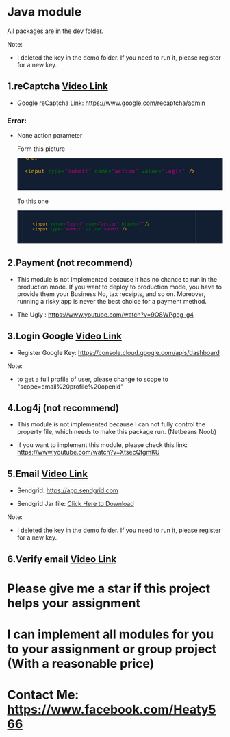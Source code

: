 # Java module

All packages are in the dev folder.

Note:

- I deleted the key in the demo folder. If you need to run it, please register for a new key.

## 1.reCaptcha [Video Link](https://youtu.be/MMCyGZnHgvE)

- Google reCaptcha Link: https://www.google.com/recaptcha/admin

### Error:

- None action parameter

  Form this picture

  ![HTML2](document/recapcha1.png)

  To this one

  ![HTML2](document/recapcha2.png)

## 2.Payment (not recommend)

- This module is not implemented because it has no chance to run in the
  production mode. If you want to deploy to production mode,
  you have to provide them your Business No, tax receipts, and so on. Moreover, running a risky app is never the best choice for a payment method.

- The Ugly : https://www.youtube.com/watch?v=9O8WPgeg-g4

## 3.Login Google [Video Link](https://youtu.be/bCkGaym6SSQ)

- Register Google Key: https://console.cloud.google.com/apis/dashboard

Note:

- to get a full profile of user, please change to scope to "scope=email%20profile%20openid"

## 4.Log4j (not recommend)

- This module is not implemented because I can not fully control the property file, which needs to make this package run. (Netbeans Noob)

- If you want to implement this module, please check this link: https://www.youtube.com/watch?v=XtsecQtgmKU

## 5.Email [Video Link](https://youtu.be/4YDLckENeRQ)

- Sendgrid: https://app.sendgrid.com

- Sendgrid Jar file: [Click Here to Download](./dev/send-email/sendgrid-java.jar)

Note:

- I deleted the key in the demo folder. If you need to run it, please register for a new key.

## 6.Verify email [Video Link](https://youtu.be/1Enj2qEZbxw)

# Please give me a star if this project helps your assignment

# I can implement all modules for you to your assignment or group project (With a reasonable price)

# Contact Me: https://www.facebook.com/Heaty566
